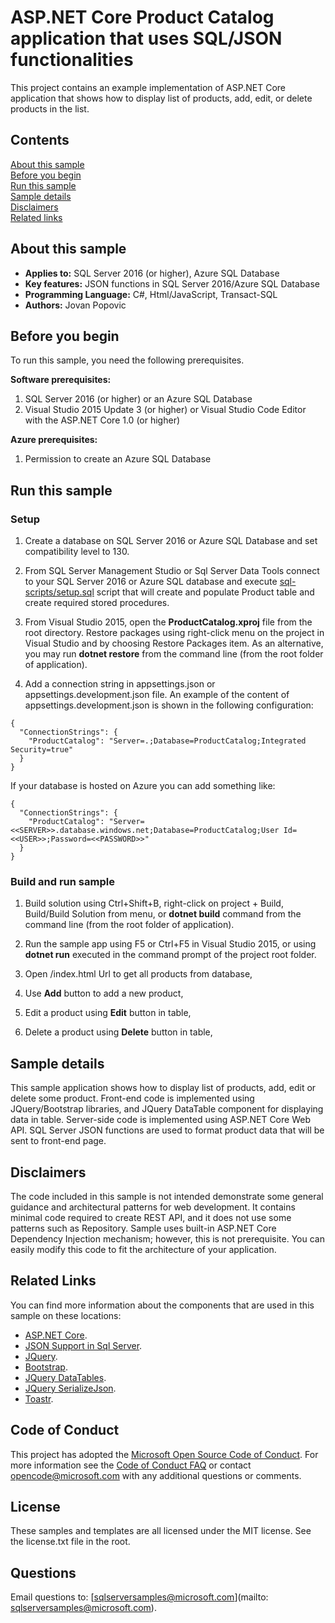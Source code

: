 # ASP.NET Core Product Catalog application that uses SQL/JSON functionalities

This project contains an example implementation of ASP.NET Core application that shows how to display list of products, add, edit, or delete products in the list.

## Contents

[About this sample](#about-this-sample)<br/>
[Before you begin](#before-you-begin)<br/>
[Run this sample](#run-this-sample)<br/>
[Sample details](#sample-details)<br/>
[Disclaimers](#disclaimers)<br/>
[Related links](#related-links)<br/>

<a name=about-this-sample></a>

## About this sample

- **Applies to:** SQL Server 2016 (or higher), Azure SQL Database
- **Key features:** JSON functions in SQL Server 2016/Azure SQL Database
- **Programming Language:** C#, Html/JavaScript, Transact-SQL
- **Authors:** Jovan Popovic

<a name=before-you-begin></a>

## Before you begin

To run this sample, you need the following prerequisites.

**Software prerequisites:**

1. SQL Server 2016 (or higher) or an Azure SQL Database
2. Visual Studio 2015 Update 3 (or higher) or Visual Studio Code Editor with the ASP.NET Core 1.0 (or higher)

**Azure prerequisites:**

1. Permission to create an Azure SQL Database

<a name=run-this-sample></a>

## Run this sample

### Setup

1. Create a database on SQL Server 2016 or Azure SQL Database and set compatibility level to 130.

2. From SQL Server Management Studio or Sql Server Data Tools connect to your SQL Server 2016 or Azure SQL database and execute [sql-scripts/setup.sql](sql-scripts/setup.sql) script that will create and populate Product table and create required stored procedures.

3. From Visual Studio 2015, open the **ProductCatalog.xproj** file from the root directory. Restore packages using right-click menu on the project in Visual Studio and by choosing Restore Packages item. As an alternative, you may run **dotnet restore** from the command line (from the root folder of application).

4. Add a connection string in appsettings.json or appsettings.development.json file. An example of the content of appsettings.development.json is shown in the following configuration:

```
{
  "ConnectionStrings": {
    "ProductCatalog": "Server=.;Database=ProductCatalog;Integrated Security=true"
  }
}
```

If your database is hosted on Azure you can add something like:
```
{
  "ConnectionStrings": {
    "ProductCatalog": "Server=<<SERVER>>.database.windows.net;Database=ProductCatalog;User Id=<<USER>>;Password=<<PASSWORD>>"
  }
}
```

### Build and run sample

1. Build solution using Ctrl+Shift+B, right-click on project + Build, Build/Build Solution from menu, or **dotnet build** command from the command line (from the root folder of application).

2. Run the sample app using F5 or Ctrl+F5 in Visual Studio 2015, or using **dotnet run** executed in the command prompt of the project root folder.
  1. Open /index.html Url to get all products from database,
  2. Use **Add** button to add a new product,
  3. Edit a product using **Edit** button in table,
  4. Delete a product using **Delete** button in table,

<a name=sample-details></a>

## Sample details

This sample application shows how to display list of products, add, edit or delete some product.
Front-end code is implemented using JQuery/Bootstrap libraries, and JQuery DataTable component for displaying data in table.
Server-side code is implemented using ASP.NET Core Web API.
SQL Server JSON functions are used to format product data that will be sent to front-end page.

<a name=disclaimers></a>

## Disclaimers
The code included in this sample is not intended demonstrate some general guidance and architectural patterns for web development. It contains minimal code required to create REST API, and it does not use some patterns such as Repository. Sample uses built-in ASP.NET Core Dependency Injection mechanism; however, this is not prerequisite.
You can easily modify this code to fit the architecture of your application.

<a name=related-links></a>

## Related Links

You can find more information about the components that are used in this sample on these locations:
- [ASP.NET Core](http://www.asp.net/core).
- [JSON Support in Sql Server](https://msdn.microsoft.com/en-us/library/dn921897.aspx).
- [JQuery](https://jquery.com/).
- [Bootstrap](http://getbootstrap.com/).
- [JQuery DataTables](https://datatables.net/).
- [JQuery SerializeJson](https://github.com/marioizquierdo/jquery.serializeJSON/).
- [Toastr](http://codeseven.github.io/toastr/).

## Code of Conduct
This project has adopted the [Microsoft Open Source Code of Conduct](https://opensource.microsoft.com/codeofconduct/). For more information see the [Code of Conduct FAQ](https://opensource.microsoft.com/codeofconduct/faq/) or contact [opencode@microsoft.com](mailto:opencode@microsoft.com) with any additional questions or comments.

## License
These samples and templates are all licensed under the MIT license. See the license.txt file in the root.

## Questions
Email questions to: [sqlserversamples@microsoft.com](mailto: sqlserversamples@microsoft.com).